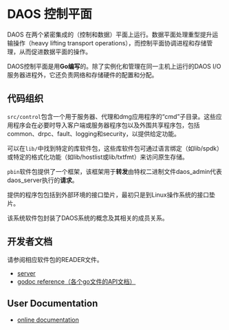# DAOS 控制平面

DAOS 在两个紧密集成的（控制和数据）平面上运行。数据平面处理重型提升运输操作（heavy lifting transport operations），而控制平面协调进程和存储管理，从而促进数据平面的操作。

DAOS控制平面是用**Go编写**的。除了实例化和管理在同一主机上运行的DAOS I/O服务器进程外，它还负责网络和存储硬件的配置和分配。

## 代码组织

`src/control`包含一个用于服务器、代理和dmg应用程序的“cmd”子目录。这些应用程序会在必要时导入客户端或服务器程序包以及外围共享程序包，包括common、drpc、fault、logging和security，以提供给定功能。

可以在`lib/`中找到特定的库软件包，这些库软件包可通过语言绑定（如lib/spdk）或特定的格式化功能（如lib/hostlist或lib/txtfmt）来访问原生存储。

`pbin`软件包提供了一个框架，该框架用于**转发**由特权二进制文件daos_admin代表daos_server执行的**请求**。

提供的程序包包括到外部环境的接口垫片，最初只是到Linux操作系统的接口垫片。

该系统软件包封装了DAOS系统的概念及其相关的成员关系。

## 开发者文档

请参阅相应软件包的READER文件。

- [server](/src/control/server/README.cn.md)
- [godoc reference（各个go文件的API文档）](https://godoc.org/github.com/daos-stack/daos/src/control)

## User Documentation

- [online documentation](https://daos-stack.github.io/)
